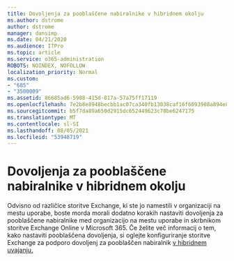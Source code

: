 ```yaml
---
title: Dovoljenja za pooblaščene nabiralnike v hibridnem okolju
ms.author: dstrome
author: dstrome
manager: dansimp
ms.date: 04/21/2020
ms.audience: ITPro
ms.topic: article
ms.service: o365-administration
ROBOTS: NOINDEX, NOFOLLOW
localization_priority: Normal
ms.custom:
- "685"
- "3500009"
ms.assetid: 86685ad6-5988-415d-817a-57a75ff17119
ms.openlocfilehash: 7e2b8e8948becbb1ac07ca340fb13038caf16f6093988a894e85e0cefb8a64a4
ms.sourcegitcommit: b5f7da89a650d2915dc652449623c78be6247175
ms.translationtype: MT
ms.contentlocale: sl-SI
ms.lasthandoff: 08/05/2021
ms.locfileid: "53948719"
---
```

# <a name="delegated-mailbox-permissions-in-a-hybrid-environment"></a>Dovoljenja za pooblaščene nabiralnike v hibridnem okolju

Odvisno od različice storitve Exchange, ki ste jo namestili v organizaciji na mestu uporabe, boste morda morali dodatno korakih nastaviti dovoljenja za pooblaščene nabiralnike med organizacijo na mestu uporabe in skrbnikom storitve Exchange Online v Microsoft 365. Če želite več informacij o tem, kako nastaviti pooblaščena dovoljenja, si oglejte konfiguriranje storitve Exchange za podporo dovoljenj za pooblaščen nabiralnik [v hibridnem uvajanju.](https://technet.microsoft.com/library/mt784505%28v=exchg.150%29.aspx)
  